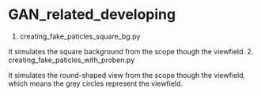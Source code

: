 # GAN_related_developing
1. creating_fake_paticles_square_bg.py

  It simulates the square background from the scope though the viewfield.
2. creating_fake_paticles_with_proben.py
  
  It simulates the round-shaped view from the scope though the viewfield, which means the grey circles represent the viewfield.

